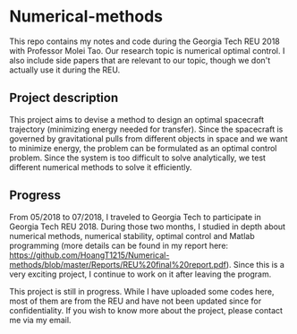 # Numerical-methods
This repo contains my notes and code during the Georgia Tech REU 2018 with Professor Molei Tao. Our research topic is numerical optimal control. I also include side papers that are relevant to our topic, though we don't actually use it during the REU.

## Project description
This project aims to devise a method to design an optimal spacecraft trajectory (minimizing energy needed for transfer). Since the spacecraft is governed by gravitational pulls from different objects in space and we want to minimize energy, the problem can be formulated as an optimal control problem. Since the system is too difficult to solve analytically, we test different numerical methods to solve it efficiently.

## Progress
From 05/2018 to 07/2018, I traveled to Georgia Tech to participate in Georgia Tech REU 2018. During those two months, I studied in depth about numerical methods, numerical stability, optimal control and Matlab programming (more details can be found in my report here: https://github.com/HoangT1215/Numerical-methods/blob/master/Reports/REU%20final%20report.pdf). Since this is a very exciting project, I continue to work on it after leaving the program.

This project is still in progress. While I have uploaded some codes here, most of them are from the REU and have not been updated since for confidentiality. If you wish to know more about the project, please contact me via my email.
